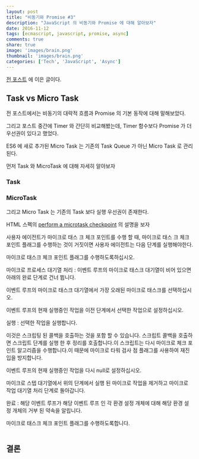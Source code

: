 ```yaml
---
layout: post
title: "비동기와 Promise #3"
description: "JavaScript 의 비동기와 Promise 에 대해 알아보자"
date: 2016-11-12
tags: [ecmascript, javascript, promise, async]
comments: true
share: true
image: 'images/brain.png'
thumbnail: 'images/brain.png'
categories: ['Tech', 'JavaScript', 'Async']
---
```


<!-- toc -->

[전 포스트](/blog/2016/11/09/javascript-async-promise-2/) 에 이은 글이다.

## Task vs Micro Task

전 포스트에서는 비동기의 대략적 흐름과 Promise 의 기본 동작에 대해 말해보았다.

그리고 포스트 중간에 Timer 와 간단히 비교해봤는데, Timer 함수보다 Promise 가 더 우선권이 있다고 했었다.

ES6 에 새로 추가된 Micro Task 는 기존의 Task Queue 가 아닌 Micro Task 로 관리된다.

먼저 Task 와 MicroTask 에 대해 자세히 알아보자

### Task

### MicroTask

그리고 Micro Task 는 기존의 Task 보다 실행 우선권이 존재한다.

HTML 스펙의 [perform a microtask checkpoint](https://html.spec.whatwg.org/multipage/webappapis.html#perform-a-microtask-checkpoint) 의 설명을 보자

사용자 에이전트가 마이크로 태스 크 체크 포인트를 수행 할 때, 마이크로 태스 크 체크 포인트 플래그를 수행하는 것이 거짓이면 사용자 에이전트는 다음 단계를 실행해야한다.

마이크로 태스크 체크 포인트 플래그를 수행하도록하십시오.

마이크로 프로세스 대기열 처리 : 이벤트 루프의 마이크로 태스크 대기열이 비어 있으면 아래의 완료 단계로 건너 뜁니다.

이벤트 루프의 마이크로 태스크 대기열에서 가장 오래된 마이크로 태스크를 선택하십시오.

이벤트 루프의 현재 실행중인 작업을 이전 단계에서 선택한 작업으로 설정하십시오.

실행 : 선택한 작업을 실행합니다.

이것은 스크립팅 된 콜백을 호출하는 것을 포함 할 수 있습니다. 스크립트 콜백을 호출하면 스크립트 단계를 실행 한 후 정리를 호출합니다.이 스크립트는 다시 마이크로 체크 포인트 알고리즘을 수행합니다.이 때문에 마이크로 타워 검사 점 플래그를 사용하여 재진입을 방지합니다.

이벤트 루프의 현재 실행중인 작업을 다시 null로 설정하십시오.

마이크로 스텝 대기열에서 위의 단계에서 실행 된 마이크로 작업을 제거하고 마이크로 작업 대기열 처리 단계로 돌아갑니다.

완료 : 해당 이벤트 루프가 해당 이벤트 루프 인 각 환경 설정 개체에 대해 해당 환경 설정 개체의 거부 된 약속을 알립니다.

마이크로 태스크 체크 포인트 플래그를 수행하도록합니다.

```

```

## 결론

